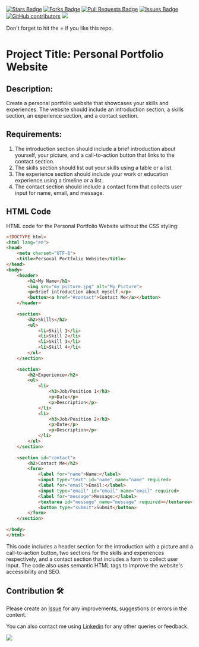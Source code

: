 <a href="https://github.com/drshahizan/learn-php/stargazers"><img src="https://img.shields.io/github/stars/drshahizan/learn-php" alt="Stars Badge"/></a>
<a href="https://github.com/drshahizan/learn-php/network/members"><img src="https://img.shields.io/github/forks/drshahizan/learn-php" alt="Forks Badge"/></a>
<a href="https://github.com/drshahizan/learn-php/pulls"><img src="https://img.shields.io/github/issues-pr/drshahizan/learn-php" alt="Pull Requests Badge"/></a>
<a href="https://github.com/drshahizan/learn-php/issues"><img src="https://img.shields.io/github/issues/drshahizan/learn-php" alt="Issues Badge"/></a>
<a href="https://github.com/drshahizan/learn-php/graphs/contributors"><img alt="GitHub contributors" src="https://img.shields.io/github/contributors/drshahizan/learn-php?color=2b9348"></a>
![](https://visitor-badge.glitch.me/badge?page_id=drshahizan/learn-php)

Don't forget to hit the :star: if you like this repo.

# Project Title: Personal Portfolio Website

## Description:
Create a personal portfolio website that showcases your skills and experiences. The website should include an introduction section, a skills section, an experience section, and a contact section.

## Requirements:
1. The introduction section should include a brief introduction about yourself, your picture, and a call-to-action button that links to the contact section.
2. The skills section should list out your skills using a table or a list.
3. The experience section should include your work or education experience using a timeline or a list.
4. The contact section should include a contact form that collects user input for name, email, and message. 

## HTML Code
HTML code for the Personal Portfolio Website without the CSS styling:

```html
<!DOCTYPE html>
<html lang="en">
<head>
    <meta charset="UTF-8">
    <title>Personal Portfolio Website</title>
</head>
<body>
    <header>
        <h1>My Name</h1>
        <img src="my_picture.jpg" alt="My Picture">
        <p>Brief introduction about myself.</p>
        <button><a href="#contact">Contact Me</a></button>
    </header>
    
    <section>
        <h2>Skills</h2>
        <ul>
            <li>Skill 1</li>
            <li>Skill 2</li>
            <li>Skill 3</li>
            <li>Skill 4</li>
        </ul>
    </section>
    
    <section>
        <h2>Experience</h2>
        <ul>
            <li>
                <h3>Job/Position 1</h3>
                <p>Date</p>
                <p>Description</p>
            </li>
            <li>
                <h3>Job/Position 2</h3>
                <p>Date</p>
                <p>Description</p>
            </li>
        </ul>
    </section>
    
    <section id="contact">
        <h2>Contact Me</h2>
        <form>
            <label for="name">Name:</label>
            <input type="text" id="name" name="name" required>
            <label for="email">Email:</label>
            <input type="email" id="email" name="email" required>
            <label for="message">Message:</label>
            <textarea id="message" name="message" required></textarea>
            <button type="submit">Submit</button>
        </form>
    </section>
    
</body>
</html>
```

This code includes a header section for the introduction with a picture and a call-to-action button, two sections for the skills and experiences respectively, and a contact section that includes a form to collect user input. The code also uses semantic HTML tags to improve the website's accessibility and SEO.


## Contribution 🛠️
Please create an [Issue](https://github.com/drshahizan/learn-php/issues) for any improvements, suggestions or errors in the content.

You can also contact me using [Linkedin](https://www.linkedin.com/in/drshahizan/) for any other queries or feedback.

![](https://visitor-badge.glitch.me/badge?page_id=drshahizan)
